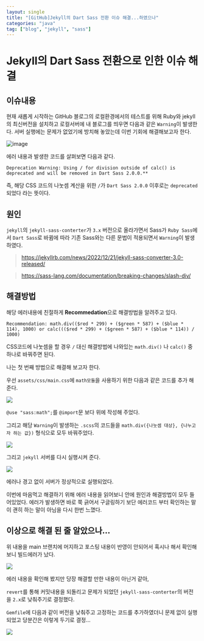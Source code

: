 ```yaml
---
layout: single
title: "[GitHub]Jekyll의 Dart Sass 전환 이슈 해결...하였으나"
categories: "java"
tag: ["blog", "jekyll", "sass"]
---
```


# Jekyll의 Dart Sass 전환으로 인한 이슈 해결

## 이슈내용

현재 새롭게 시작하는 GitHub 블로그의 로컬환경에서의 테스트를 위해 Ruby와 jekyll의 최신버전을 설치하고 로컬서버에 내 블로그를 띄우면 다음과 같은 `Warning`이 발생한다. 서버 실행에는 문제가 없었기에 방치해 놓았는데 이번 기회에 해결해보고자 한다.

![image](https://github.com/Pascal-Case/Algorithm/assets/152583754/e08bfeb4-1ac5-4cc8-a90c-af4427788fb1)

에러 내용과 발생한 코드를 살펴보면 다음과 같다.

```
Deprecation Warning: Using / for division outside of calc() is deprecated and will be removed in Dart Sass 2.0.0.**
```

즉, 해당 CSS 코드의 나눗셈 계산을 위한 `/`가 `Dart Sass 2.0.0` 이후로는 `deprecated` 되었다 라는 뜻이다.

## 원인

`jekyll`의 `jekyll-sass-conterter`가 `3.x` 버전으로 올라가면서 Sass가 `Ruby Sass`에서 `Dart Sass`로 바뀜에 따라 기존 Sass와는 다른 문법이 적용되면서 `Warning`이 발생하였다.

> https://jekyllrb.com/news/2022/12/21/jekyll-sass-converter-3.0-released/

> https://sass-lang.com/documentation/breaking-changes/slash-div/

## 해결방법

해당 에러내용에 친절하게 **Recommedation**으로 해결방법을 알려주고 있다.

```
Recommendation: math.div(($red * 299) + ($green * 587) + ($blue * 114), 1000) or calc((($red * 299) + ($green * 587) + ($blue * 114)) / 1000)
```

CSS코드에 나눗셈을 할 경우 `/` 대신 해결방법에 나와있는 `math.div()` 나 `calc()` 중 하나로 바꿔주면 된다.

나는 첫 번째 방법으로 해결해 보고자 한다.

우선 `assets/css/main.css`에 `math모듈`을 사용하기 위한 다음과 같은 코드를 추가 해 준다.

![](https://github.com/Pascal-Case/Algorithm/assets/152583754/8b388ead-e1b0-4585-a968-f0b145a1c8f4)

`@use "sass:math";`를 `@import`문 보다 위에 작성해 주었다.

그리고 해당 `Warning`이 발생하는 `.scss`의 코드들을 `math.div({나눗셈 대상}, {나누고자 하는 값})` 형식으로 모두 바꿔주었다.

![](https://github.com/Pascal-Case/Algorithm/assets/152583754/d9e8024e-ee71-4d93-8bcb-f62d2ec5c9e8)

그리고 `jekyll` 서버를 다시 실행시켜 준다.

![](https://github.com/Pascal-Case/Algorithm/assets/152583754/ccbed8fa-68b7-481a-84c8-c53285b83100)

에러나 경고 없이 서버가 정상적으로 실행되었다.

이번에 마음먹고 해결하기 위해 에러 내용을 읽어보니 안에 원인과 해결방법이 모두 들어있었다. 에러가 발생하면 바로 쭉 긁어서 구글링하기 보단 에러코드 부터 확인하는 말이 괜히 하는 말이 아님을 다시 한번 느꼈다.

## 이상으로 해결 된 줄 알았으나...

위 내용을 main 브랜치에 머지하고 포스팅 내용이 반영이 안되어서 혹시나 해서 확인해보니 빌드에러가 났다.

![](https://github.com/Pascal-Case/Algorithm/assets/152583754/fb1cadb5-3fa6-4468-b35b-7adf938d8671)

에러 내용을 확인해 봤지만 당장 해결할 만한 내용이 아닌거 같아,

`revert`를 통해 커밋내용을 되돌리고 문제가 되었던 `jekyll-sass-conterter`의 버전을 `2.x`로 낮춰주기로 결정했다.

`Gemfile`에 다음과 같이 버전을 낮춰주고 고정하는 코드를 추가하였더니 문제 없이 실행되었고 당분간은 이렇게 두기로 결정...

![](https://github.com/Pascal-Case/Algorithm/assets/152583754/a036eb9b-70a0-4f3b-8858-c23ef5a84ccc)
